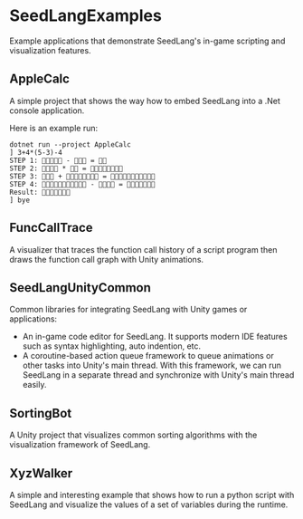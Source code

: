 # SeedLangExamples

Example applications that demonstrate SeedLang's in-game scripting and
visualization features.

## AppleCalc

A simple project that shows the way how to embed SeedLang into a .Net console
application.

Here is an example run:

```shell
dotnet run --project AppleCalc
] 3+4*(5-3)-4
STEP 1: 🍎🍎🍎🍎🍎 - 🍎🍎🍎 = 🍎🍎
STEP 2: 🍎🍎🍎🍎 * 🍎🍎 = 🍎🍎🍎🍎🍎🍎🍎🍎
STEP 3: 🍎🍎🍎 + 🍎🍎🍎🍎🍎🍎🍎🍎 = 🍎🍎🍎🍎🍎🍎🍎🍎🍎🍎🍎
STEP 4: 🍎🍎🍎🍎🍎🍎🍎🍎🍎🍎🍎 - 🍎🍎🍎🍎 = 🍎🍎🍎🍎🍎🍎🍎
Result: 🍎🍎🍎🍎🍎🍎🍎
] bye
```

## FuncCallTrace

A visualizer that traces the function call history of a script program then
draws the function call graph with Unity animations.

## SeedLangUnityCommon

Common libraries for integrating SeedLang with Unity games or applications:

- An in-game code editor for SeedLang. It supports modern IDE features such as
  syntax highlighting, auto indention, etc.
- A coroutine-based action queue framework to queue animations or other tasks
  into Unity's main thread. With this framework, we can run SeedLang in a
  separate thread and synchronize with Unity's main thread easily.

## SortingBot

A Unity project that visualizes common sorting algorithms with the visualization
framework of SeedLang.

## XyzWalker

A simple and interesting example that shows how to run a python script with
SeedLang and visualize the values of a set of variables during the runtime.
